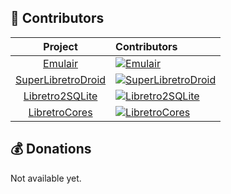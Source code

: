<!--
![](profile/emulair-banner-pixelated-transparent.png)
-->
## 💖 Contributors

[Emulair]: https://contrib.rocks/image?repo=Emulair/Emulair&max=12
[SuperLibretroDroid]: https://contrib.rocks/image?repo=Emulair/SuperLibretroDroid&max=12
[Libretro2SQLite]: https://contrib.rocks/image?repo=Emulair/Libretro2SQLite&max=12
[LibretroCores]: https://contrib.rocks/image?repo=Emulair/LibretroCores&max=12

| Project                                                                       | Contributors                                                                                     |
| :---------------------------------------------------------------------------: | :----------------------------------------------------------------------------------------------- |
| [Emulair](https://github.com/Emulair/Emulair)                                 | [![Emulair]](https://github.com/Emulair/Emulair/graphs/contributors)                             |
| [SuperLibretroDroid](https://github.com/Emulair/SuperLibretroDroid)           | [![SuperLibretroDroid]](https://github.com/Emulair/SuperLibretroDroid/graphs/contributors)       |
| [Libretro2SQLite](https://github.com/Emulair/Libretro2SQLite)                 | [![Libretro2SQLite]](https://github.com/Emulair/Libretro2SQLite/graphs/contributors)             |
| [LibretroCores](https://github.com/Emulair/LibretroCores)                     | [![LibretroCores]](https://github.com/Emulair/LibretroCores/graphs/contributors)                 |

## 💰 Donations
Not available yet.
